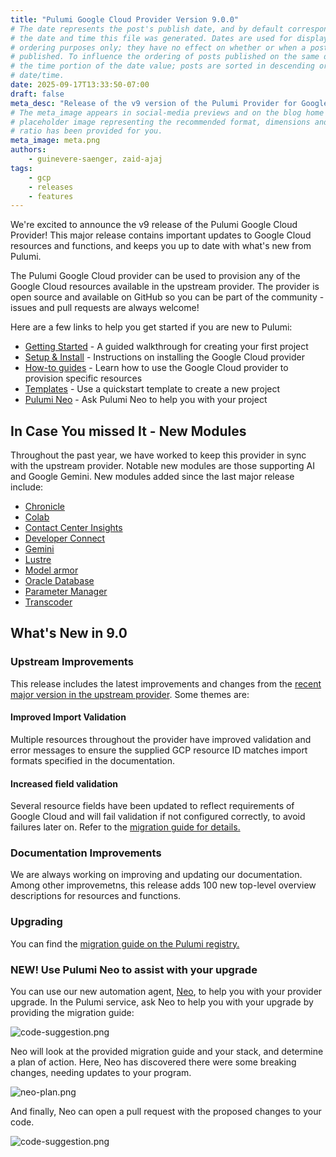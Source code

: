 ```yaml
---
title: "Pulumi Google Cloud Provider Version 9.0.0"
# The date represents the post's publish date, and by default corresponds with
# the date and time this file was generated. Dates are used for display and
# ordering purposes only; they have no effect on whether or when a post is
# published. To influence the ordering of posts published on the same date, use
# the time portion of the date value; posts are sorted in descending order by
# date/time.
date: 2025-09-17T13:33:50-07:00
draft: false
meta_desc: "Release of the v9 version of the Pulumi Provider for Google Cloud"
# The meta_image appears in social-media previews and on the blog home page. A
# placeholder image representing the recommended format, dimensions and aspect
# ratio has been provided for you.
meta_image: meta.png
authors:
    - guinevere-saenger, zaid-ajaj
tags:
    - gcp
    - releases
    - features
---
```


We're excited to announce the v9 release of the Pulumi Google Cloud Provider!
This major release contains important updates to Google Cloud resources and functions, and keeps you up to date with what's new from Pulumi.

The Pulumi Google Cloud provider can be used to provision any of the Google Cloud resources available in the upstream provider.
The provider is open source and available on GitHub so you can be part of the community - issues and pull requests are always welcome!

<!--more-->

Here are a few links to help you get started if you are new to Pulumi:

- [Getting Started](https://www.pulumi.com/docs/iac/get-started/gcp/) - A guided walkthrough for creating your first project
- [Setup & Install](https://www.pulumi.com/registry/packages/gcp/installation-configuration/) - Instructions on installing the Google Cloud provider
- [How-to guides](https://www.pulumi.com/registry/packages/gcp/how-to-guides/) - Learn how to use the Google Cloud provider to provision specific resources
- [Templates](https://www.pulumi.com/templates/serverless-application/gcp/) - Use a quickstart template to create a new project
- [Pulumi Neo](https://www.pulumi.com/product/neo/) - Ask Pulumi Neo to help you with your project

## In Case You missed It - New Modules

Throughout the past year, we have worked to keep this provider in sync with the upstream provider.
Notable new modules are those supporting AI and Google Gemini.
New modules added since the last major release include:

- [Chronicle](https://www.pulumi.com/registry/packages/gcp/api-docs/chronicle)
- [Colab](https://www.pulumi.com/registry/packages/gcp/api-docs/colab)
- [Contact Center Insights](https://www.pulumi.com/registry/packages/gcp/api-docs/contactcenterinsights)
- [Developer Connect](https://www.pulumi.com/registry/packages/gcp/api-docs/developerconnect)
- [Gemini](https://www.pulumi.com/registry/packages/gcp/api-docs/gemini)
- [Lustre](https://www.pulumi.com/registry/packages/gcp/api-docs/lustre)
- [Model armor](https://www.pulumi.com/registry/packages/gcp/api-docs/modelarmor)
- [Oracle Database](pulumi.com/registry/packages/gcp/api-docs/oracledatabase)
- [Parameter Manager](https://www.pulumi.com/registry/packages/gcp/api-docs/parametermanager)
- [Transcoder](https://www.pulumi.com/registry/packages/gcp/api-docs/transcoder)

## What's New in 9.0

### Upstream Improvements

This release includes the latest improvements and changes from the [recent major version in the upstream provider](https://github.com/hashicorp/terraform-provider-google/releases/tag/v7.0.0).
Some themes are:

#### Improved Import Validation

Multiple resources throughout the provider have improved validation and error messages to ensure the supplied GCP resource ID matches import formats specified in the documentation.

#### Increased field validation

Several resource fields have been updated to reflect requirements of Google Cloud and will fail validation if not configured correctly, to avoid failures later on.
Refer to the [migration guide for details.](https://www.pulumi.com/registry/packages/gcp/how-to-guides/9-0-migration/)

### Documentation Improvements

We are always working on improving and updating our documentation.
Among other improvemetns, this release adds 100 new top-level overview descriptions for resources and functions.

### Upgrading

You can find the [migration guide on the Pulumi registry.](https://www.pulumi.com/registry/packages/gcp/how-to-guides/9-0-migration/)

### NEW! Use Pulumi Neo to assist with your upgrade

You can use our new automation agent, [Neo](https://www.pulumi.com/docs/pulumi-cloud/neo/), to help you with your provider upgrade.
In the Pulumi service, ask Neo to help you with your upgrade by providing the migration guide:

![code-suggestion.png](./code-suggestion.png)

Neo will look at the provided migration guide and your stack, and determine a plan of action.
Here, Neo has discovered there were some breaking changes, needing updates to your program.

![neo-plan.png](./neo-plan.png)

And finally, Neo can open a pull request with the proposed changes to your code.

![code-suggestion.png](./code-suggestion.png)
